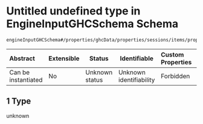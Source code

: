 # Untitled undefined type in EngineInputGHCSchema Schema

```txt
engineInputGHCSchema#/properties/ghcData/properties/sessions/items/properties/frameTemplate/allOf/1
```




| Abstract            | Extensible | Status         | Identifiable            | Custom Properties | Additional Properties | Access Restrictions | Defined In                                                         |
| :------------------ | ---------- | -------------- | ----------------------- | :---------------- | --------------------- | ------------------- | ------------------------------------------------------------------ |
| Can be instantiated | No         | Unknown status | Unknown identifiability | Forbidden         | Allowed               | none                | [ghc.schema.json\*](../out/ghc.schema.json "open original schema") |

## 1 Type

unknown
